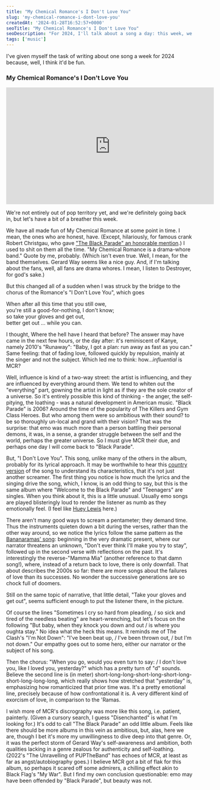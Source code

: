 ```yaml
---
title: "My Chemical Romance's I Don't Love You"
slug: 'my-chemical-romance-i-dont-love-you'
createdAt: '2024-01-28T16:52:57+0000'
seoTitle: "My Chemical Romance's I Don't Love You"
seoDescription: "For 2024, I'll talk about a song a day: this week, we'll talk about My Chemical Romance's I Don't Love You, from 2006's The Blach Parade."
tags: ['music']
---
```


I've given myself the task of writing about one song a week for 2024 because, well, I think it'd be fun.

### My Chemical Romance's I Don't Love You

<iframe width="560" height="315" src="https://www.youtube.com/embed/pyi0ZfuIIvo?si=8kdfBf13O1sy4Fi9" title="YouTube video player" frameborder="0" allow="accelerometer; autoplay; clipboard-write; encrypted-media; gyroscope; picture-in-picture; web-share" allowfullscreen></iframe>

We're not entirely out of pop territory yet, and we're definitely going back in, but let's have a bit of a breather this week.

We have all made fun of My Chemical Romance at some point in time. I mean, the ones who are honest, have. (Except, hilariously, for famous crank Robert Christgau, who gave ["The Black Parade" an honorable mention](https://www.robertchristgau.com/get_album.php?id=13540).) I used to shit on them all the time. "My Chemical Romance is a drama-whore band." Quote by me, probably. (Which isn't even true. Well, I mean, for the band themselves. Gerard Way seems like a nice guy. And, if I'm talking about the fans, well, all fans are drama whores. I mean, I listen to Destroyer, for god's sake.)

But this changed all of a sudden when I was struck by the bridge to the chorus of the Romance's "I Don't Love You", which goes

When after all this time that you still owe,<br/>
you're still a good-for-nothing, I don't know;<br/>
so take your gloves and get out,<br/>
better get out ... while you can.

I thought, Where the hell have I heard that before? The answer may have came in the next few hours, or the day after: it's reminiscent of Kanye, namely 2010's "Runaway": "Baby, I got a plan: run away as fast as you can." Same feeling: that of fading love, followed quickly by repulsion, mainly at the singer and not the subject. Which led me to think: how..._influential_ is MCR?

Well, influence is kind of a two-way street: the artist is influencing, and they are influenced by everything around them. We tend to whiten out the "everything" part, gowning the artist in light as if they are the sole creator of a universe. So it's entirely possible this kind of thinking - the anger, the self-pitying, the loathing - was a natural development in American music. "Black Parade" is 2006? Around the time of the popularity of The Killers and Gym Class Heroes. But who among them were so ambitious with their sound? to be so thoroughly un-local and grand with their vision? That was the surprise: that emo was much more than a person battling their personal demons, it was, in a sense, a grander struggle between the self and the world, perhaps the greater universe. So I must give MCR their due, and perhaps one day I will come back to "Black Parade".

But, "I Don't Love You". This song, unlike many of the others in the album, probably for its lyrical approach. It may be worthwhile to hear this [country version](https://www.youtube.com/watch?v=TnWYC4-9Too) of the song to understand its characteristics, that it's not just another screamer. The first thing you notice is how much the lyrics and the singing drive the song, which, I know, is an odd thing to say, but this is the same album where "Welcome to the Black Parade" and "Teenagers" are singles. When you think about it, this is a little unusual. Usually emo songs are played blisteringly loud to render the listener as numb as they emotionally feel. (I feel like [Huey Lewis](https://www.youtube.com/watch?v=YmoU1bAzDiE) here.)

There aren't many good ways to scream a pentameter; they demand time. Thus the instruments quieten down a bit during the verses, rather than the other way around, so we notice the lyrics follow the same pattern as the [Bananaramas' song](/bananarama-love-in-the-first-degree): beginning in the very dramatic present, where our narrator threatens an unknown, "Don't ever think I'll make you try to stay", followed up in the second verse with reflections on the past. It's interestingly the reverse-"Mamma Mia" (another reference to that damn song!), where, instead of a return back to love, there is only downfall. That about describes the 2000s so far: there are more songs about the failures of love than its successes. No wonder the successive generations are so chock full of doomers.

Still on the same topic of narrative, that little detail, "Take your gloves and get out", seems sufficient enough to put the listener there, in the picture.

Of course the lines "Sometimes I cry so hard from pleading, / so sick and tired of the needless beating" are heart-wrenching, but let's focus on the following "But baby, when they knock you down and out / is where you oughta stay." No idea what the heck this means. It reminds me of The Clash's "I'm Not Down": "I've been beat up, / I've been thrown out, / but I'm not down." Our empathy goes out to some hero, either our narrator or the subject of his song.

Then the chorus: "When you go, would you even turn to say: / I don't love you, like I loved you, yesterday?" which has a pretty turn of "d" sounds. Believe the second line is (in meter) short-long-long-short-long-short-long-short-long-long-long, which really shows how stretched that "yesterday" is, emphasizing how romanticized that prior time was. It's a pretty emotional line, precisely because of how confrontational it is. A very different kind of exorcism of love, in comparison to the 'Ramas.

I wish more of MCR's discrography was more like this song, i.e. patient, painterly. (Given a cursory search, I guess "Disenchanted" is what I'm looking for.) It's odd to call "The Black Parade" an odd little album. Feels like there should be more albums in this vein as ambitious, but, alas, here we are, though I bet it's more my unwillingness to dive deep into that genre. Or, it was the perfect storm of Gerard Way's self-awareness and ambition, both qualities lacking in a genre zealous for authenticity and self-loathing. (2022's "The Unravelling of PUPTheBand" has echoes of MCR, at least as far as angst/autobiography goes.) I believe MCR got a bit of flak for this album, so perhaps it scared off some admirers, a chilling effect akin to Black Flag's "My War". But I find my own conclusion questionable: emo may have been offended by "Black Parade", but beauty was not.
